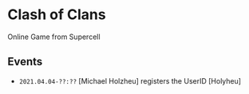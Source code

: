 # Clash of Clans

Online Game from Supercell

## Events

- ```2021.04.04-??:??``` [Michael Holzheu] registers the UserID [Holyheu]
